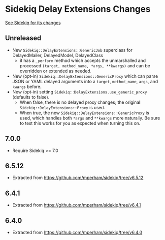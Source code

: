 # Sidekiq Delay Extensions Changes

[See Sidekiq for its changes](https://github.com/mperham/sidekiq/blob/main/Changes.md)

Unreleased
---------

- New `Sidekiq::DelayExtensions::GenericJob` superclass for DelayedMailer, DelayedModel, DelayedClass
  - it has a `_perform` method which accepts the unmarshalled and processed
    `(target, method_name, *args, **kwargs)` and can be overridden or extended as needed.
- New (opt-in) `Sidekiq::DelayExtensions::GenericProxy` which can parse JSON or YAML delayed arguments
  into a `target`, `method_name`, `args`, and `kwargs` before.
- New (opt-in) setting `Sidekiq::DelayExtensions.use_generic_proxy` (defaults to false).
  - When false, there is no delayed proxy changes; the original `Sidekiq::DelayExtensions::Proxy` is used.
  - When true, the new `Sidekiq::DelayExtensions::GenericProxy` is used, which handles both `*args` and `**kwargs` more naturally.
    Be sure to test this works for you as expected when turning this on.

7.0.0
---------

- Require Sidekiq >= 7.0

6.5.12
---------

- Extracted from https://github.com/mperham/sidekiq/tree/v6.5.12

6.4.1
---------

- Extracted from https://github.com/mperham/sidekiq/tree/v6.4.1

6.4.0
---------

- Extracted from https://github.com/mperham/sidekiq/tree/v6.4.0
